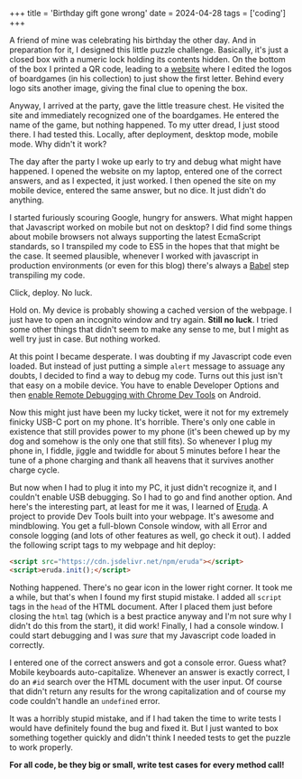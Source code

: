 +++
title = 'Birthday gift gone wrong'
date = 2024-04-28
tags = ['coding']
+++

A friend of mine was celebrating his birthday the other day. And in preparation for it, I designed this little puzzle challenge. Basically, it's just a closed box with a numeric lock holding its contents hidden. On the bottom of the box I printed a QR code, leading to a [website](https://janisjarighoera.be/) where I edited the logos of boardgames (in his collection) to just show the first letter. Behind every logo sits another image, giving the final clue to opening the box. 

Anyway, I arrived at the party, gave the little treasure chest. He visited the site and immediately recognized one of the boardgames. He entered the name of the game, but nothing happened. To my utter dread, I just stood there. I had tested this. Locally, after deployment, desktop mode, mobile mode. Why didn't it work?

The day after the party I woke up early to try and debug what might have happened. I opened the website on my laptop, entered one of the correct answers, and as I expected, it just worked. I then opened the site on my mobile device, entered the same answer, but no dice. It just didn't do anything.

I started furiously scouring Google, hungry for answers. What might happen that Javascript worked on mobile but not on desktop? I did find some things about mobile browsers not always supporting the latest EcmaScript standards, so I transpiled my code to ES5 in the hopes that that might be the case. It seemed plausible, whenever I worked with javascript in production environments (or even for this blog) there's always a [Babel](https://babeljs.io/) step transpiling my code.

Click, deploy. No luck.

Hold on. My device is probably showing a cached version of the webpage. I just have to open an incognito window and try again. **Still no luck**. I tried some other things that didn't seem to make any sense to me, but I might as well try just in case. But nothing worked.

At this point I became desperate. I was doubting if my Javascript code even loaded. But instead of just putting a simple `alert` message to assuage any doubts, I decided to find a way to debug my code. Turns out this just isn't that easy on a mobile device. You have to enable Developer Options and then [enable Remote Debugging with Chrome Dev Tools](https://developer.chrome.com/docs/devtools/remote-debugging) on Android. 

Now this might just have been my lucky ticket, were it not for my extremely finicky USB-C port on my phone. It's horrible. There's only one cable in existence that still provides power to my phone (it's been chewed up by my dog and somehow is the only one that still fits). So whenever I plug my phone in, I fiddle, jiggle and twiddle for about 5 minutes before I hear the tune of a phone charging and thank all heavens that it survives another charge cycle.

But now when I had to plug it into my PC, it just didn't recognize it, and I couldn't enable USB debugging. So I had to go and find another option. And here's the interesting part, at least for me it was, I learned of [Eruda](https://eruda.liriliri.io/). A project to provide Dev Tools built into your webpage. It's awesome and mindblowing. You get a full-blown Console window, with all Error and console logging (and lots of other features as well, go check it out). I added the following script tags to my webpage and hit deploy:

```html
<script src="https://cdn.jsdelivr.net/npm/eruda"></script>
<script>eruda.init();</script>
```

Nothing happened. There's no gear icon in the lower right corner. It took me a while, but that's when I found my first stupid mistake. I added all `script` tags in the `head` of the HTML document. After I placed them just before closing the `html` tag (which is a best practice anyway and I'm not sure why I didn't do this from the start), it did work! Finally, I had a console window. I could start debugging and I was *sure* that my Javascript code loaded in correctly.

I entered one of the correct answers and got a console error. Guess what? Mobile keyboards auto-capitalize. Whenever an answer is exactly correct, I do an `#id` search over the HTML document with the user input. Of course that didn't return any results for the wrong capitalization and of course my code couldn't handle an `undefined` error.

It was a horribly stupid mistake, and if I had taken the time to write tests I would have definitely found the bug and fixed it. But I just wanted to box something together quickly and didn't think I needed tests to get the puzzle to work properly. 

**For all code, be they big or small, write test cases for every method call!**